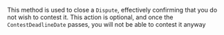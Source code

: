 This method is used to close a `Dispute`, effectively confirming that you do not wish to contest it. This action is optional, and once the `ContestDeadlineDate` passes, you will not be able to contest it anyway